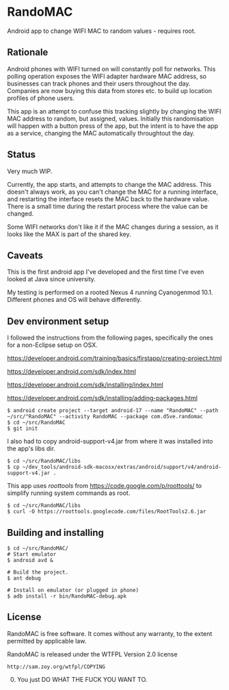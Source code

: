 RandoMAC
========

Android app to change WIFI MAC to random values - requires root.

Rationale
---------

Android phones with WIFI turned on will constantly poll for networks. This
polling operation exposes the WIFI adapter hardware MAC address, so businesses
can track phones and their users throughout the day. Companies are now buying
this data from stores etc. to build up location profiles of phone users.

This app is an attempt to confuse this tracking slightly by changing the WIFI
MAC address to random, but assigned, values. Initially this randomisation will
happen with a button press of the app, but the intent is to have the app as a
service, changing the MAC automatically throughtout the day.

Status
------

Very much WIP.

Currently, the app starts, and attempts to change the MAC address. This doesn't
always work, as you can't change the MAC for a running interface, and
restarting the interface resets the MAC back to the hardware value. There is a
small time during the restart process where the value can be changed.

Some WIFI networks don't like it if the MAC changes during a session, as it
looks like the MAX is part of the shared key.

Caveats
-------

This is the first android app I've developed and the first time I've even
looked at Java since university.

My testing is performed on a rooted Nexus 4 running Cyanogenmod 10.1. Different
phones and OS will behave differently.

Dev environment setup
---------------------

I followed the instructions from the following pages, specifically the ones for
a non-Eclipse setup on OSX.

https://developer.android.com/training/basics/firstapp/creating-project.html

https://developer.android.com/sdk/index.html

https://developer.android.com/sdk/installing/index.html

https://developer.android.com/sdk/installing/adding-packages.html

```
$ android create project --target android-17 --name "RandoMAC" --path ~/src/"RandoMAC" --activity RandoMAC --package com.d5ve.randomac
$ cd ~/src/RandoMAC
$ git init

```

I also had to copy android-support-v4.jar from where it was installed into the app's libs dir.

```
$ cd ~/src/RandoMAC/libs
$ cp ~/dev_tools/android-sdk-macosx/extras/android/support/v4/android-support-v4.jar .

```

This app uses *roottools* from https://code.google.com/p/roottools/ to simplify
running system commands as root.

```
$ cd ~/src/RandoMAC/libs
$ curl -O https://roottools.googlecode.com/files/RootTools2.6.jar

```

Building and installing
-----------------------

```
$ cd ~/src/RandoMAC/
# Start emulator
$ android avd & 

# Build the project.
$ ant debug

# Install on emulator (or plugged in phone)
$ adb install -r bin/RandoMAC-debug.apk

```

License
-------

RandoMAC is free software. It comes without any warranty, to the extent
permitted by applicable law.

RandoMAC is released under the WTFPL Version 2.0 license 

    http://sam.zoy.org/wtfpl/COPYING

0. You just DO WHAT THE FUCK YOU WANT TO.

